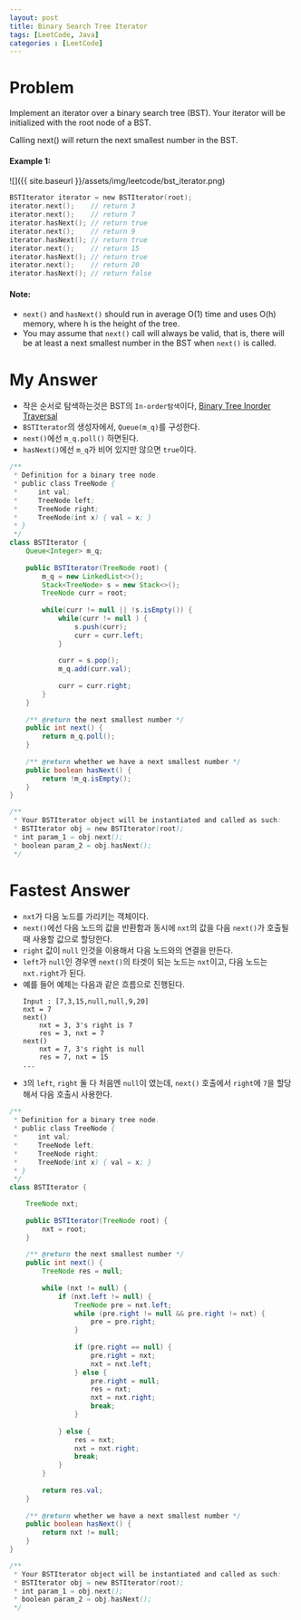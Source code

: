 ```yaml
---
layout: post
title: Binary Search Tree Iterator
tags: [LeetCode, Java]
categories : [LeetCode]
---
```


# Problem

Implement an iterator over a binary search tree (BST). Your iterator will be initialized with the root node of a BST.

Calling next() will return the next smallest number in the BST.

#### Example 1:

![]({{ site.baseurl }}/assets/img/leetcode/bst_iterator.png)

```swift
BSTIterator iterator = new BSTIterator(root);
iterator.next();    // return 3
iterator.next();    // return 7
iterator.hasNext(); // return true
iterator.next();    // return 9
iterator.hasNext(); // return true
iterator.next();    // return 15
iterator.hasNext(); // return true
iterator.next();    // return 20
iterator.hasNext(); // return false
```

#### Note:

* `next()` and `hasNext()` should run in average O(1) time and uses O(h) memory, where h is the height of the tree.
* You may assume that `next()` call will always be valid, that is, there will be at least a next smallest number in the BST when `next()` is called.

# My Answer
  
* 작은 순서로 탐색하는것은 BST의 `In-order탐색`이다, [Binary Tree Inorder Traversal](binary_tree_inorder_traversal.md) 
* `BSTIterator`의 생성자에서, `Queue(m_q)`를 구성한다.
* `next()`에선 `m_q.poll()` 하면된다.
* `hasNext()`에선 `m_q`가 비어 있지만 않으면 `true`이다.

```java
/**
 * Definition for a binary tree node.
 * public class TreeNode {
 *     int val;
 *     TreeNode left;
 *     TreeNode right;
 *     TreeNode(int x) { val = x; }
 * }
 */
class BSTIterator {
    Queue<Integer> m_q;
    
    public BSTIterator(TreeNode root) {
        m_q = new LinkedList<>();
        Stack<TreeNode> s = new Stack<>();
        TreeNode curr = root;
        
        while(curr != null || !s.isEmpty()) {
            while(curr != null ) {                
                s.push(curr);
                curr = curr.left;
            }
            
            curr = s.pop();
            m_q.add(curr.val);
            
            curr = curr.right;
        }            
    }
    
    /** @return the next smallest number */
    public int next() {
        return m_q.poll();
    }
    
    /** @return whether we have a next smallest number */
    public boolean hasNext() {
        return !m_q.isEmpty();
    }
}

/**
 * Your BSTIterator object will be instantiated and called as such:
 * BSTIterator obj = new BSTIterator(root);
 * int param_1 = obj.next();
 * boolean param_2 = obj.hasNext();
 */
```

# Fastest Answer

* `nxt`가 다음 노드를 가리키는 객체이다.
* `next()`에선 다음 노드의 값을 반환함과 동시에 `nxt`의 값을 다음 `next()`가 호출될때 사용할 값으로 할당한다.
* `right` 값이 `null` 인것을 이용해서 다음 노드와의 연결을 만든다.
* `left`가 `null`인 경우엔 `next()`의 타겟이 되는 노드는 `nxt`이고, 다음 노드는 `nxt.right`가 된다.
* 예를 들어 예제는 다음과 같은 흐름으로 진행된다.
    ```
    Input : [7,3,15,null,null,9,20]
    nxt = 7
    next()
        nxt = 3, 3's right is 7
        res = 3, nxt = 7
    next()
        nxt = 7, 3's right is null
        res = 7, nxt = 15
    ...
    ```
* `3`의 `left`, `right` 둘 다 처음엔 `null`이 였는데, `next()` 호출에서 `right`에 `7`을 할당해서 다음 호출시 사용한다.
  
```java
/**
 * Definition for a binary tree node.
 * public class TreeNode {
 *     int val;
 *     TreeNode left;
 *     TreeNode right;
 *     TreeNode(int x) { val = x; }
 * }
 */
class BSTIterator {

    TreeNode nxt;
    
    public BSTIterator(TreeNode root) {
        nxt = root;
    }
    
    /** @return the next smallest number */
    public int next() {
        TreeNode res = null;
        
        while (nxt != null) {
            if (nxt.left != null) {
                TreeNode pre = nxt.left;
                while (pre.right != null && pre.right != nxt) {
                    pre = pre.right;
                }
                
                if (pre.right == null) {
                    pre.right = nxt;
                    nxt = nxt.left;
                } else {
                    pre.right = null;
                    res = nxt;
                    nxt = nxt.right;
                    break;
                }
                
            } else {
                res = nxt;
                nxt = nxt.right;
                break;
            }
        }
        
        return res.val;
    }
    
    /** @return whether we have a next smallest number */
    public boolean hasNext() {
        return nxt != null;
    }
}

/**
 * Your BSTIterator object will be instantiated and called as such:
 * BSTIterator obj = new BSTIterator(root);
 * int param_1 = obj.next();
 * boolean param_2 = obj.hasNext();
 */
```

